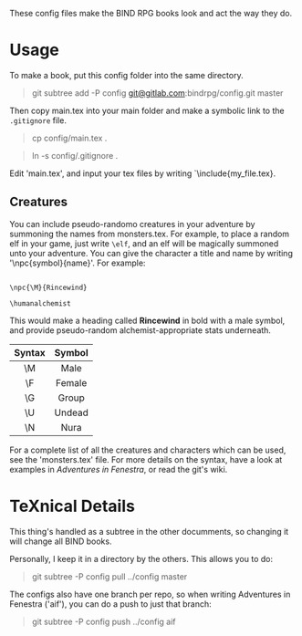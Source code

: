 These config files make the BIND RPG books look and act the way they do.

# Usage

To make a book, put this config folder into the same directory.

> git subtree add -P config git@gitlab.com:bindrpg/config.git master

Then copy main.tex into your main folder and make a symbolic link to the `.gitignore` file.

> cp config/main.tex .

> ln -s config/.gitignore .

Edit 'main.tex', and input your tex files by writing `\include{my_file.tex}.

## Creatures

You can include pseudo-randomo creatures in your adventure by summoning the names from monsters.tex.  For example, to place a random elf in your game, just write `\elf`, and an elf will be magically summoned unto your adventure.   You can give the character a title and name by writing '\npc{symbol}{name}'.  For example:

```

\npc{\M}{Rincewind}

\humanalchemist

```

This would make a heading called **Rincewind** in bold with a male symbol, and provide pseudo-random alchemist-appropriate stats underneath.

| Syntax | Symbol |
|:---:|:----:|
| \\M | Male |
| \\F | Female |
| \\G | Group |
| \\U | Undead |
| \\N | Nura |

For a complete list of all the creatures and characters which can be used, see the 'monsters.tex' file.
For more details on the syntax, have a look at examples in *Adventures in Fenestra*, or read the git's wiki.

# TeXnical Details

This thing's handled as a subtree in the other documments, so changing it will change all BIND books.

Personally, I keep it in a directory by the others.  This allows you to do:

> git subtree -P config pull ../config master

The configs also have one branch per repo, so when writing Adventures in Fenestra ('aif'), you can do a push to just that branch:

> git subtree -P config push ../config aif

